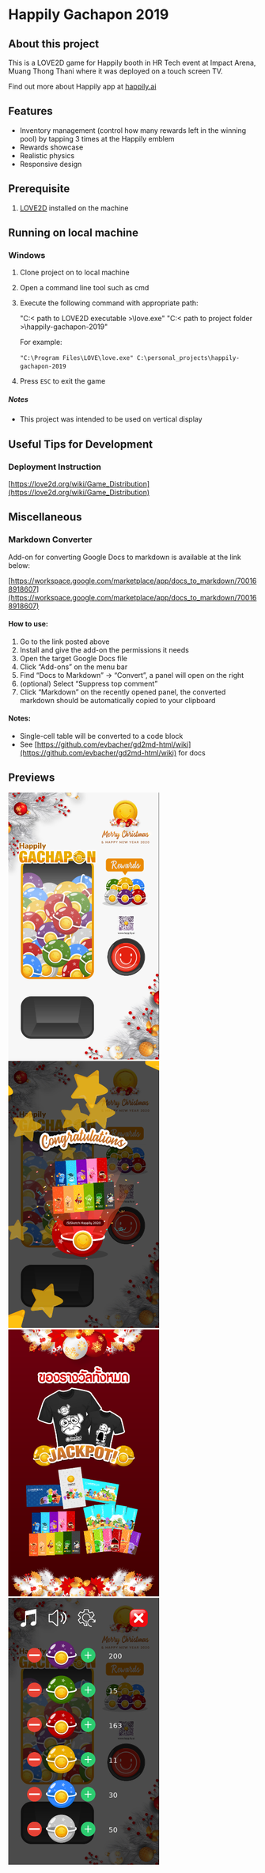 <!-----
NEW: Check the "Suppress top comment" option to remove this info from the output.

Conversion time: 0.539 seconds.


Using this Markdown file:

1. Paste this output into your source file.
2. See the notes and action items below regarding this conversion run.
3. Check the rendered output (headings, lists, code blocks, tables) for proper
   formatting and use a linkchecker before you publish this page.

Conversion notes:

* Docs to Markdown version 1.0β31
* Mon Sep 27 2021 20:27:52 GMT-0700 (PDT)
* Source doc: Happily Gachapon 2019 README
----->



# Happily Gachapon 2019


## About this project

This is a LOVE2D game for Happily booth in HR Tech event at Impact Arena, Muang Thong Thani where it was deployed on a touch screen TV.

Find out more about Happily app at [happily.ai](https://www.happily.ai/)


## Features



* Inventory management (control how many rewards left in the winning pool) by tapping 3 times at the Happily emblem
* Rewards showcase
* Realistic physics
* Responsive design


## Prerequisite



1. [LOVE2D](https://love2d.org/) installed on the machine


## Running on local machine


### Windows



1. Clone project on to local machine
2. Open a command line tool such as cmd
3. Execute the following command with appropriate path:

    "C:< path to LOVE2D executable >\love.exe" "C:< path to project folder >\happily-gachapon-2019"


    For example:


    `"C:\Program Files\LOVE\love.exe" C:\personal_projects\happily-gachapon-2019`

4. Press `ESC` to exit the game


##### Notes



* This project was intended to be used on vertical display


## Useful Tips for Development


### Deployment Instruction

[https://love2d.org/wiki/Game_Distribution](https://love2d.org/wiki/Game_Distribution)


## Miscellaneous


### Markdown Converter

Add-on for converting Google Docs to markdown is available at the link below:

[https://workspace.google.com/marketplace/app/docs_to_markdown/700168918607](https://workspace.google.com/marketplace/app/docs_to_markdown/700168918607)


#### How to use:



1. Go to the link posted above
2. Install and give the add-on the permissions it needs
3. Open the target Google Docs file
4. Click “Add-ons” on the menu bar
5. Find “Docs to Markdown” -> “Convert”, a panel will open on the right
6. (optional) Select “Suppress top comment”
7. Click “Markdown” on the recently opened panel, the converted markdown should be automatically copied to your clipboard


#### Notes:



* Single-cell table will be converted to a code block
* See [https://github.com/evbacher/gd2md-html/wiki](https://github.com/evbacher/gd2md-html/wiki) for docs


## Previews
<img src="https://github.com/ittigorn-tra/happily-gachapon-2019/blob/master/resources/preview_images/preview1.png" width="305px" height="540px">
<img src="https://github.com/ittigorn-tra/happily-gachapon-2019/blob/master/resources/preview_images/preview2.png" width="305px" height="540px">
<img src="https://github.com/ittigorn-tra/happily-gachapon-2019/blob/master/resources/preview_images/preview3.png" width="305px" height="540px">
<img src="https://github.com/ittigorn-tra/happily-gachapon-2019/blob/master/resources/preview_images/preview4.png" width="305px" height="540px">